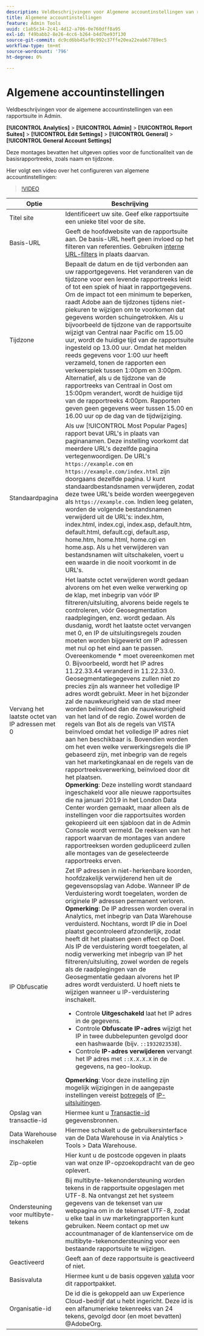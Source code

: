 ```yaml
---
description: Veldbeschrijvingen voor Algemene accountinstellingen van rapportsuite in Admin.
title: Algemene accountinstellingen
feature: Admin Tools
uuid: c1ab5c34-2c41-4d12-a706-0e760dff8a95
exl-id: f49babb2-8e26-4cc6-b264-b4d7be93f130
source-git-commit: dc9cd6bb45af0c992c37ffe20ea22eab67789ec5
workflow-type: tm+mt
source-wordcount: '796'
ht-degree: 0%

---
```


# Algemene accountinstellingen

Veldbeschrijvingen voor de algemene accountinstellingen van een rapportsuite in Admin.

**[!UICONTROL Analytics]** > **[!UICONTROL Admin]** > **[!UICONTROL Report Suites]** > **[!UICONTROL Edit Settings]** > **[!UICONTROL General]** > **[!UICONTROL General Account Settings]**

Deze montages bevatten het uitgeven opties voor de functionaliteit van de basisrapportreeks, zoals naam en tijdzone.

Hier volgt een video over het configureren van algemene accountinstellingen:

>[!VIDEO](https://video.tv.adobe.com/v/332330/?quality=12)

| Optie | Beschrijving |
|--- |--- |
| Titel site | Identificeert uw site. Geef elke rapportsuite een unieke titel voor de site. |
| Basis-URL | Geeft de hoofdwebsite van de rapportsuite aan. De basis-URL heeft geen invloed op het filteren van referenties. Gebruiken [interne URL-filters](/help/admin/admin/c-manage-report-suites/c-edit-report-suites/general/internal-url-filter-admin.md) in plaats daarvan. |
| Tijdzone | Bepaalt de datum en de tijd verbonden aan uw rapportgegevens.  Het veranderen van de tijdzone voor een levende rapportreeks leidt of tot een spiek of hiaat in rapportgegevens. Om de impact tot een minimum te beperken, raadt Adobe aan de tijdzones tijdens niet-piekuren te wijzigen om te voorkomen dat gegevens worden schuingetrokken.  Als u bijvoorbeeld de tijdzone van de rapportsuite wijzigt van Central naar Pacific om 15.00 uur, wordt de huidige tijd van de rapportsuite ingesteld op 13.00 uur. Omdat het melden reeds gegevens voor 1:00 uur heeft verzameld, tonen de rapporten een verkeerspiek tussen 1:00pm en 3:00pm.  Alternatief, als u de tijdzone van de rapportreeks van Centraal in Oost om 15:00pm verandert, wordt de huidige tijd van de rapportreeks 4:00pm. Rapporten geven geen gegevens weer tussen 15.00 en 16.00 uur op de dag van de tijdwijziging. |
| Standaardpagina | Als uw [!UICONTROL Most Popular Pages] rapport bevat URL&#39;s in plaats van paginanamen. Deze instelling voorkomt dat meerdere URL&#39;s dezelfde pagina vertegenwoordigen. De URL&#39;s `https://example.com` en `https://example.com/index.html` zijn doorgaans dezelfde pagina. U kunt standaardbestandsnamen verwijderen, zodat deze twee URL&#39;s beide worden weergegeven als `https://example.com`.  Indien leeg gelaten, worden de volgende bestandsnamen verwijderd uit de URL&#39;s: index.htm, index.html, index.cgi, index.asp, default.htm, default.html, default.cgi, default.asp, home.htm, home.html, home.cgi en home.asp.  Als u het verwijderen van bestandsnamen wilt uitschakelen, voert u een waarde in die nooit voorkomt in de URL&#39;s. |
| Vervang het laatste octet van IP adressen met 0 | Het laatste octet verwijderen wordt gedaan alvorens om het even welke verwerking op de klap, met inbegrip van vóór IP filtreren/uitsluiting, alvorens beide regels te controleren, vóór Geosegmentation raadplegingen, enz. wordt gedaan. Als dusdanig, wordt het laatste octet vervangen met 0, en IP de uitsluitingsregels zouden moeten worden bijgewerkt om IP adressen met nul op het eind aan te passen. Overeenkomende * moet overeenkomen met 0. Bijvoorbeeld, wordt het IP adres 11.22.33.44 veranderd in 11.22.33.0. Geosegmentatiegegevens zullen niet zo precies zijn als wanneer het volledige IP adres wordt gebruikt. Meer in het bijzonder zal de nauwkeurigheid van de stad meer worden beïnvloed dan de nauwkeurigheid van het land of de regio. Zowel worden de regels van Bot als de regels van VISTA beïnvloed omdat het volledige IP adres niet aan hen beschikbaar is. Bovendien worden om het even welke verwerkingsregels die IP gebaseerd zijn, met inbegrip van de regels van het marketingkanaal en de regels van de rapportreeksverwerking, beïnvloed door dit het plaatsen. <br> **Opmerking**: Deze instelling wordt standaard ingeschakeld voor alle nieuwe rapportsuites die na januari 2019 in het London Data Center worden gemaakt, maar alleen als de instellingen voor die rapportsuites worden gekopieerd uit een sjabloon dat in de Admin Console wordt vermeld. De reeksen van het rapport waarvan de montages van andere rapportreeksen worden gedupliceerd zullen alle montages van de geselecteerde rapportreeks erven. |
| IP Obfuscatie | Zet IP adressen in niet-herkenbare koorden, hoofdzakelijk verwijderend hen uit de gegevensopslag van Adobe. Wanneer IP de Verduistering wordt toegelaten, worden de originele IP adressen permanent verloren. <br> **Opmerking**: De IP adressen worden overal in Analytics, met inbegrip van Data Warehouse verduisterd. Nochtans, wordt IP die in Doel plaatst gecontroleerd afzonderlijk, zodat heeft dit het plaatsen geen effect op Doel.<br> Als IP de verduistering wordt toegelaten, al nodig verwerking met inbegrip van IP het filtreren/uitsluiting, zowel worden de regels als de raadplegingen van de Geosegmentatie gedaan alvorens het IP adres wordt verduisterd. U hoeft niets te wijzigen wanneer u IP-verduistering inschakelt.<ul><li>Controle **Uitgeschakeld** laat het IP adres in de gegevens.</li><li>Controle **Obfuscate IP-adres** wijzigt het IP in twee dubbelepunten gevolgd door een hashwaarde (bijv. `::1932023538`).</li><li>Controle **IP-adres verwijderen** vervangt het IP adres met `::X.X.X.X` in de gegevens, na geo-lookup.</li></ul>**Opmerking**: Voor deze instelling zijn mogelijk wijzigingen in de aangepaste instellingen vereist [botregels](/help/admin/admin/c-manage-report-suites/c-edit-report-suites/general/bot-removal/bot-rules.md) of [IP-uitsluitingen](/help/admin/admin/exclude-ip.md). |
| Opslag van transactie-id | Hiermee kunt u [Transactie-id](/help/import/c-data-sources/c-datasrc-types/datasrc-transactionid.md) gegevensbronnen. |
| Data Warehouse inschakelen | Hiermee schakelt u de gebruikersinterface van de Data Warehouse in via Analytics > Tools > Data Warehouse. |
| Zip-optie | Hier kunt u de postcode opgeven in plaats van wat onze IP-opzoekopdracht van de geo oplevert. |
| Ondersteuning voor multibyte-tekens | Bij multibyte-tekenondersteuning worden tekens in de rapportsuite opgeslagen met UTF-8. Na ontvangst zet het systeem gegevens van de tekenset van uw webpagina om in de tekenset UTF-8, zodat u elke taal in uw marketingrapporten kunt gebruiken. Neem contact op met uw accountmanager of de klantenservice om de multibyte-tekenondersteuning voor een bestaande rapportsuite te wijzigen. |
| Geactiveerd | Geeft aan of deze rapportsuite is geactiveerd of niet. |
| Basisvaluta | Hiermee kunt u de basis opgeven [valuta](https://experienceleague.adobe.com/docs/analytics/implementation/vars/config-vars/currencycode.html) voor dit rapportpakket. |
| Organisatie-id | De id die is gekoppeld aan uw Experience Cloud-bedrijf dat u hebt ingericht. Deze id is een alfanumerieke tekenreeks van 24 tekens, gevolgd door (en moet bevatten) @AdobeOrg. |